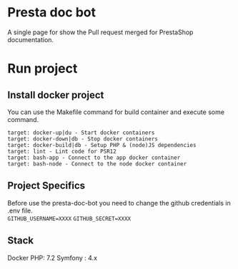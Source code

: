 # Presta doc bot

A single page for show the Pull request merged for PrestaShop documentation.

# Run project

## Install docker project

You can use the Makefile command for build container and execute some command.

`target: docker-up|du - Start docker containers`<br>
`target: docker-down|db - Stop docker containers`<br>
`target: docker-build|db - Setup PHP & (node)JS dependencies`<br>
`target: lint - Lint code for PSR12`<br>
`target: bash-app - Connect to the app docker container`<br>
`target: bash-node - Connect to the node docker container`<br>

## Project Specifics

Before use the presta-doc-bot you need to change the github credentials in .env file. <br>
`GITHUB_USERNAME=XXXX`
`GITHUB_SECRET=XXXX`

## Stack

Docker
PHP: 7.2
Symfony : 4.x
